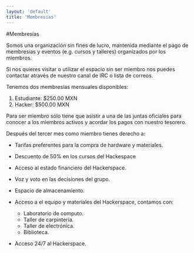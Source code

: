 ```yaml
---
layout: 'default'
title: 'Membresias'
---
```


#Membresías

Somos una organización sin fines de lucro, mantenida mediante
el pago de membresias y eventos (e.g. cursos y talleres) organizados 
por los miembros.

Si nos quieres visitar o utilizar el espacio sin ser miembro nos puedes
contactar através de nuestro canal de IRC o lista de correos.

Tenemos dos membresías mensuales disponibles:

1. Estudiante: $250.00 MXN
2. Hacker: $500.00 MXN

Para ser miembro sólo tiene que asistir a una de las juntas oficiales para 
conocer a los miembros activos y acordar los pagos con nuestro tesorero.

Después del tercer mes como miembro tienes derecho a:

- Tarifas preferentes para la compra de hardware y materiales.
- Descuento de 50% en los cursos del Hackespace
- Acceso al estado financiero del Hackerspace.
- Voz y voto en las decisiones del grupo.
- Espacio de almacenamiento.
- Acceso a el equipo y materiales del Hackerspace, contamos con:

  * Laboratorio de computo.
  * Taller de carpintería.
  * Taller de electrónica.
  * Biblioteca.

- Acceso 24/7 al Hackerspace.

